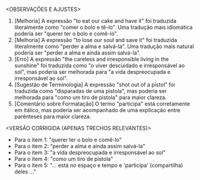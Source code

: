 <OBSERVAÇÕES E AJUSTES>
1. [Melhoria] A expressão "to eat our cake and have it" foi traduzida literalmente como "comer o bolo e tê-lo". Uma tradução mais idiomática poderia ser "querer ter o bolo e comê-lo".
2. [Melhoria] A expressão "to lose our soul and save it" foi traduzida literalmente como "perder a alma e salvá-la". Uma tradução mais natural poderia ser "perder a alma e ainda assim salvá-la".
3. [Erro] A expressão "the careless and irresponsible living in the sunshine" foi traduzida como "o viver descuidado e irresponsável ao sol", mas poderia ser melhorada para "a vida despreocupada e irresponsável ao sol".
4. [Sugestão de Terminologia] A expressão "shot out of a pistol" foi traduzida como "disparadas de uma pistola", mas poderia ser melhorada para "como um tiro de pistola" para maior clareza.
5. [Comentário sobre Formatação] O termo "participa" está corretamente em itálico, mas poderia ser acompanhado de uma explicação entre parênteses para maior clareza.

<VERSÃO CORRIGIDA (APENAS TRECHOS RELEVANTES)>
- Para o item 1: "querer ter o bolo e comê-lo"
- Para o item 2: "perder a alma e ainda assim salvá-la"
- Para o item 3: "a vida despreocupada e irresponsável ao sol"
- Para o item 4: "como um tiro de pistola"
- Para o item 5: "... está _no_ espaço e tempo e 'participa' (compartilha) deles ..."